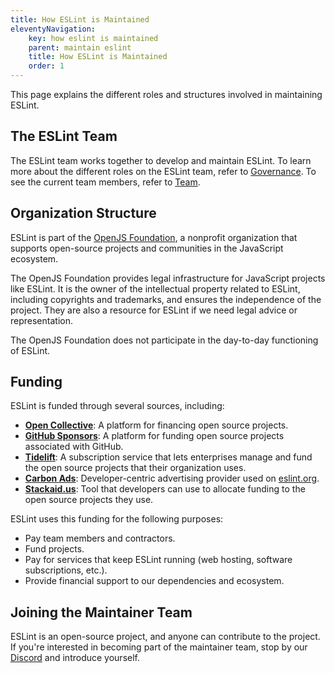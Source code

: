 ```yaml
---
title: How ESLint is Maintained
eleventyNavigation:
    key: how eslint is maintained
    parent: maintain eslint
    title: How ESLint is Maintained
    order: 1
---
```


This page explains the different roles and structures involved in maintaining ESLint.

## The ESLint Team

The ESLint team works together to develop and maintain ESLint. To learn more about the different roles on the ESLint team, refer to [Governance](../contribute/governance). To see the current team members, refer to [Team](/team/).

## Organization Structure

ESLint is part of the [OpenJS Foundation](https://openjsf.org/), a nonprofit organization that supports open-source projects and communities in the JavaScript ecosystem.

The OpenJS Foundation provides legal infrastructure for JavaScript projects like ESLint. It is the owner of the intellectual property related to ESLint, including copyrights and trademarks, and ensures the independence of the project. They are also a resource for ESLint if we need legal advice or representation.

The OpenJS Foundation does not participate in the day-to-day functioning of ESLint.

## Funding

ESLint is funded through several sources, including:

-   [**Open Collective**](https://opencollective.com/eslint): A platform for financing open source projects.
-   [**GitHub Sponsors**](https://github.com/sponsors/eslint): A platform for funding open source projects associated with GitHub.
-   [**Tidelift**](https://tidelift.com/subscription/pkg/npm-eslint): A subscription service that lets enterprises manage and fund the open source projects that their organization uses.
-   [**Carbon Ads**](https://www.carbonads.net/open-source): Developer-centric advertising provider used on [eslint.org](https://eslint.org/).
-   [**Stackaid.us**](https://simulation.stackaid.us/github/eslint/eslint): Tool that developers can use to allocate funding to the open source projects they use.

ESLint uses this funding for the following purposes:

-   Pay team members and contractors.
-   Fund projects.
-   Pay for services that keep ESLint running (web hosting, software subscriptions, etc.).
-   Provide financial support to our dependencies and ecosystem.

## Joining the Maintainer Team

ESLint is an open-source project, and anyone can contribute to the project. If you're interested in becoming part of the maintainer team, stop by our [Discord](https://eslint.org/chat) and introduce yourself.
